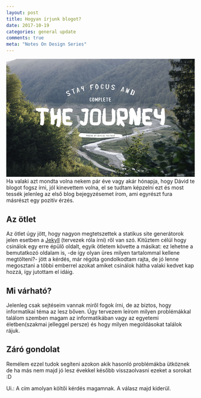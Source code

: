 ```yaml
---
layout: post
title: Hogyan írjunk blogot?
date: 2017-10-19
categories: general update
comments: true
meta: "Notes On Design Series"
---
```

<img src="/images/fulls/07.jpg" class="fit image">
Ha valaki azt mondta volna nekem pár éve vagy akár hónapja, hogy Dávid te blogot fogsz írni, jól kinevettem volna, el se tudtam képzelni ezt és most tessék jelenleg az első blog bejegyzésemet írom, ami egyrészt fura másrészt egy pozitív érzés.

## Az ötlet
Az ötlet úgy jött, hogy nagyon megtetszettek a statikus site generátorok jelen esetben a [Jekyll](https://jekyllrb.com/) (tervezek róla írni) ről van szó. Kitűztem célúl hogy csinálok egy erre épülő oldalt, egyik ötletem követte a másikat: ez lehetne a bemutatkozó oldalam is, -de így olyan üres milyen tartalommal kellene megtölteni?- jött a kérdés, már régóta gondolkodtam rajta, de jó lenne megosztani a többi emberrel azokat amiket csinálok hátha valaki kedvet kap hozzá, így jutottam el idáig.
## Mi várható?
Jelenleg csak sejtéseim vannak miről fogok írni, de az biztos, hogy informatikai téma az lesz bőven. Úgy tervezem leírom milyen problémákkal találom szemben magam az informatikában vagy az egyetemi életben(szakmai jelleggel persze) és hogy milyen megoldásokat találok rájuk.
## Záró gondolat
Remélem ezzel tudok segíteni azokon akik hasonló problémákba ütköznek de ha más nem majd jó lesz évekkel később visszaolvasni ezeket a sorokat :D

Ui.: A cím amolyan költői kérdés magamnak. A válasz majd kiderül.